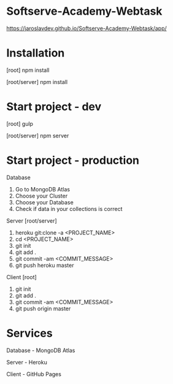 # Softserve-Academy-Webtask
https://jaroslavdev.github.io/Softserve-Academy-Webtask/app/

# Installation 
[root] npm install

[root/server] npm install

# Start project - dev
[root] gulp
  
[root/server] npm server

# Start project - production
Database
1. Go to MongoDB Atlas
2. Choose your Cluster
3. Choose your Database
4. Check if data in your collections is correct

Server [root/server]
1. heroku git:clone -a <PROJECT_NAME>
2. cd <PROJECT_NAME>
3. git init
4. git add .
5. git commit -am <COMMIT_MESSAGE>
6. git push heroku master

Client [root]
1. git init
2. git add .
3. git commit -am <COMMIT_MESSAGE>
4. git push origin master

# Services
Database - MongoDB Atlas

Server - Heroku

Client - GitHub Pages
